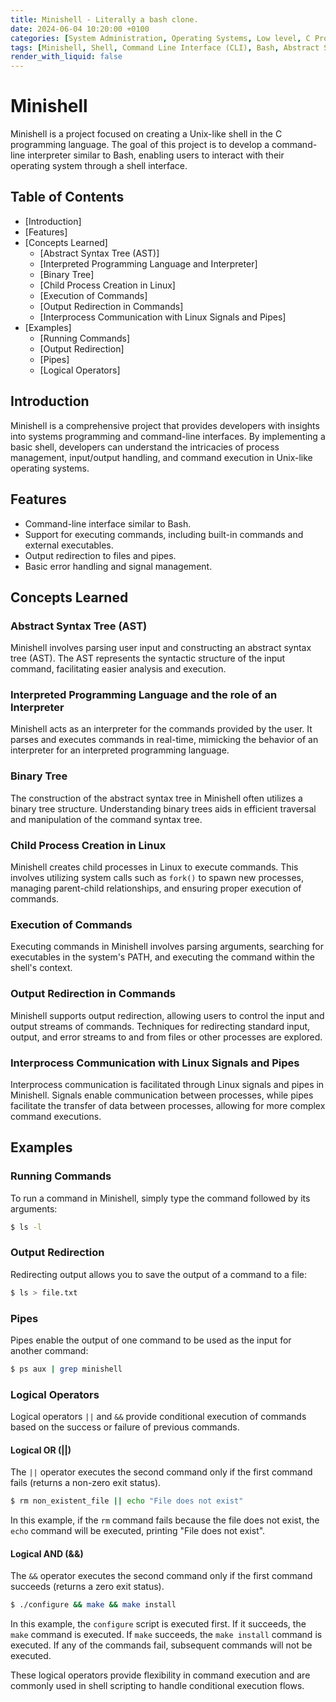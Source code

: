 ```yaml
---
title: Minishell - Literally a bash clone.
date: 2024-06-04 10:20:00 +0100
categories: [System Administration, Operating Systems, Low level, C Programming]
tags: [Minishell, Shell, Command Line Interface (CLI), Bash, Abstract Syntax Tree (AST), Interpreted Programming Language, Interpreter, Binary Tree, Child Process, Process Management, Input/Output (I/O), Output Redirection, Pipes, Signals, Logical Operators, Shell Scripting]
render_with_liquid: false
---
```


# Minishell

Minishell is a project focused on creating a Unix-like shell in the C programming language. The goal of this project is to develop a command-line interpreter similar to Bash, enabling users to interact with their operating system through a shell interface.

## Table of Contents

- [Introduction]
- [Features]
- [Concepts Learned]
  - [Abstract Syntax Tree (AST)]
  - [Interpreted Programming Language and Interpreter]
  - [Binary Tree]
  - [Child Process Creation in Linux]
  - [Execution of Commands]
  - [Output Redirection in Commands]
  - [Interprocess Communication with Linux Signals and Pipes]
- [Examples]
  - [Running Commands]
  - [Output Redirection]
  - [Pipes]
  - [Logical Operators]

## Introduction

Minishell is a comprehensive project that provides developers with insights into systems programming and command-line interfaces. By implementing a basic shell, developers can understand the intricacies of process management, input/output handling, and command execution in Unix-like operating systems.

## Features

- Command-line interface similar to Bash.
- Support for executing commands, including built-in commands and external executables.
- Output redirection to files and pipes.
- Basic error handling and signal management.

## Concepts Learned

### Abstract Syntax Tree (AST)

Minishell involves parsing user input and constructing an abstract syntax tree (AST). The AST represents the syntactic structure of the input command, facilitating easier analysis and execution.

### Interpreted Programming Language and the role of an Interpreter

Minishell acts as an interpreter for the commands provided by the user. It parses and executes commands in real-time, mimicking the behavior of an interpreter for an interpreted programming language.

### Binary Tree

The construction of the abstract syntax tree in Minishell often utilizes a binary tree structure. Understanding binary trees aids in efficient traversal and manipulation of the command syntax tree.

### Child Process Creation in Linux

Minishell creates child processes in Linux to execute commands. This involves utilizing system calls such as `fork()` to spawn new processes, managing parent-child relationships, and ensuring proper execution of commands.

### Execution of Commands

Executing commands in Minishell involves parsing arguments, searching for executables in the system's PATH, and executing the command within the shell's context.

### Output Redirection in Commands

Minishell supports output redirection, allowing users to control the input and output streams of commands. Techniques for redirecting standard input, output, and error streams to and from files or other processes are explored.

### Interprocess Communication with Linux Signals and Pipes

Interprocess communication is facilitated through Linux signals and pipes in Minishell. Signals enable communication between processes, while pipes facilitate the transfer of data between processes, allowing for more complex command executions.

## Examples

### Running Commands

To run a command in Minishell, simply type the command followed by its arguments:

```bash
$ ls -l
```

### Output Redirection

Redirecting output allows you to save the output of a command to a file:

```bash
$ ls > file.txt
```

### Pipes

Pipes enable the output of one command to be used as the input for another command:

```bash
$ ps aux | grep minishell
```

### Logical Operators

Logical operators `||` and `&&` provide conditional execution of commands based on the success or failure of previous commands.

#### Logical OR (||)

The `||` operator executes the second command only if the first command fails (returns a non-zero exit status).

```bash
$ rm non_existent_file || echo "File does not exist"
```

In this example, if the `rm` command fails because the file does not exist, the `echo` command will be executed, printing "File does not exist".

#### Logical AND (&&)

The `&&` operator executes the second command only if the first command succeeds (returns a zero exit status).

```bash
$ ./configure && make && make install
```

In this example, the `configure` script is executed first. If it succeeds, the `make` command is executed. If `make` succeeds, the `make install` command is executed. If any of the commands fail, subsequent commands will not be executed.

These logical operators provide flexibility in command execution and are commonly used in shell scripting to handle conditional execution flows.